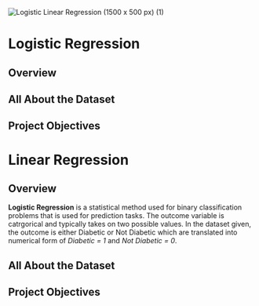 ![Logistic   Linear Regression (1500 x 500 px) (1)](https://github.com/user-attachments/assets/9b09c207-a6ca-4dcd-aff4-a145bb6c80f7)

# Logistic Regression
## Overview
## All About the Dataset
## Project Objectives

# Linear Regression
## Overview
**Logistic Regression** is a statistical method used for binary classification problems that is used for prediction tasks. The outcome variable is catrgorical and typically takes on two possible values. In the dataset given, the outcome is either Diabetic or Not Diabetic which are translated into numerical form of _Diabetic = 1_ and _Not Diabetic = 0_. 

## All About the Dataset


## Project Objectives
